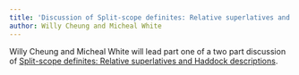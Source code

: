 ```yaml
---
title: 'Discussion of Split-scope definites: Relative superlatives and Haddock descriptions by Dylan Bumford Part 1'
author: Willy Cheung and Micheal White
---
```


Willy Cheung and Micheal White will lead part one of a two part
discussion of [Split-scope definites: Relative superlatives and
Haddock descriptions][1].

[1]:
http://dylanbumford.com/files/bumford-lp2017.pdf
"Split-scope definites: Relative superlatives and Haddock descriptions"
